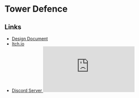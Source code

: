 # Tower Defence

## Links
- [Design Document](https://www.notion.so/Bestagon-Defence-Design-Document-3af38b2be320481580979110f3c373ef)
- [Itch.io](https://www.notion.so/Bestagon-Defence-Design-Document-3af38b2be320481580979110f3c373ef)
- [Discord Server ![Discord](https://canary.discord.com/api/guilds/694196573181050880/widget.json)](https://discord.gg/zeDey9v)